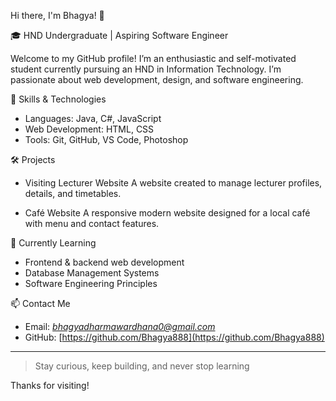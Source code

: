 Hi there, I'm Bhagya! 👋

🎓 HND Undergraduate | Aspiring Software Engineer

Welcome to my GitHub profile! I’m an enthusiastic and self-motivated student currently pursuing an HND in Information Technology. I’m passionate about web development, design, and software engineering.

🚀 Skills & Technologies

- Languages: Java, C#, JavaScript
- Web Development: HTML, CSS
- Tools: Git, GitHub, VS Code, Photoshop

🛠 Projects

- Visiting Lecturer Website
  A website created to manage lecturer profiles, details, and timetables.
  
- Café Website 
  A responsive modern website designed for a local café with menu and contact features.

🌱 Currently Learning

- Frontend & backend web development
- Database Management Systems
- Software Engineering Principles

📫 Contact Me

- Email: *bhagyadharmawardhana0@gmail.com*
- GitHub: [https://github.com/Bhagya888](https://github.com/Bhagya888)

---

> Stay curious, keep building, and never stop learning

Thanks for visiting!
